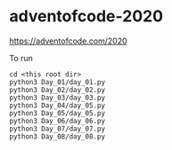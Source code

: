 # adventofcode-2020
https://adventofcode.com/2020

To run
```
cd <this root dir>
python3 Day_01/day_01.py
python3 Day_02/day_02.py
python3 Day_03/day_03.py
python3 Day_04/day_05.py
python3 Day_05/day_05.py
python3 Day_06/day_06.py
python3 Day_07/day_07.py
python3 Day_08/day_08.py
```